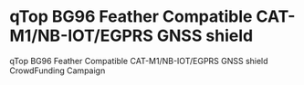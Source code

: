 # qTop BG96 Feather Compatible CAT-M1/NB-IOT/EGPRS GNSS shield
 qTop BG96 Feather Compatible CAT-M1/NB-IOT/EGPRS GNSS shield CrowdFunding Campaign
